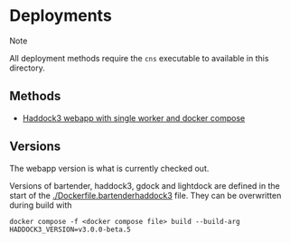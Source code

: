 # Deployments

> [!NOTE]
> All deployment methods require the `cns` executable to available in this directory.

## Methods

- [Haddock3 webapp with single worker and docker compose](arq/README.md)

## Versions

The webapp version is what is currently checked out.

Versions of bartender, haddock3, gdock and lightdock are defined in the start of the [./Dockerfile.bartenderhaddock3](./Dockerfile.bartenderhaddock3) file. They can be overwritten during build with

```shell
docker compose -f <docker compose file> build --build-arg HADDOCK3_VERSION=v3.0.0-beta.5
```
